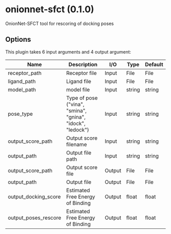 # onionnet-sfct (0.1.0)

OnionNet-SFCT tool for rescoring of docking poses

## Options

This plugin takes 6 input arguments and 4 output argument:

| Name          | Description             | I/O    | Type   | Default |
|---------------|-------------------------|--------|--------|---------|
| receptor_path | Receptor file | Input | File | File |
| ligand_path | Ligand file | Input | File | File |
| model_path | model file | Input | string | string |
| pose_type | Type of pose ("vina", "smina", "gnina", "idock", "ledock") | Input | string | string |
| output_score_path | Output score filename | Input | string | string |
| output_path | Output file path | Input | string | string |
| output_score_path | Output score file | Output | File | File |
| output_path | Output file | Output | File | File |
| output_docking_score | Estimated Free Energy of Binding | Output | float | float |
| output_poses_rescore | Estimated Free Energy of Binding | Output | float | float |
